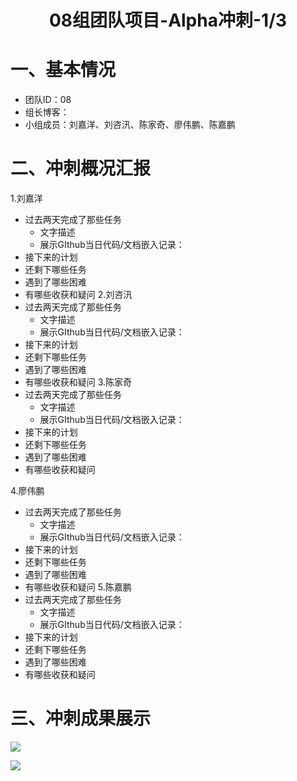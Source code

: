 # <center>08组团队项目-Alpha冲刺-1/3</center>

# 一、基本情况

- 团队ID：08
- 组长博客：
- 小组成员：刘嘉洋、刘咨汛、陈家奇、廖伟鹏、陈嘉鹏

# 二、冲刺概况汇报

1.刘嘉洋
- 过去两天完成了那些任务
  - 文字描述
  - 展示GIthub当日代码/文档嵌入记录：
- 接下来的计划
- 还剩下哪些任务
- 遇到了哪些困难
- 有哪些收获和疑问
2.刘咨汛
- 过去两天完成了那些任务
  - 文字描述
  - 展示GIthub当日代码/文档嵌入记录：
- 接下来的计划
- 还剩下哪些任务
- 遇到了哪些困难
- 有哪些收获和疑问
3.陈家奇
- 过去两天完成了那些任务
  - 文字描述
  - 展示GIthub当日代码/文档嵌入记录：
- 接下来的计划
- 还剩下哪些任务
- 遇到了哪些困难
- 有哪些收获和疑问

4.廖伟鹏
- 过去两天完成了那些任务
  - 文字描述
  - 展示GIthub当日代码/文档嵌入记录：
- 接下来的计划
- 还剩下哪些任务
- 遇到了哪些困难
- 有哪些收获和疑问
5.陈嘉鹏
- 过去两天完成了那些任务
  - 文字描述
  - 展示GIthub当日代码/文档嵌入记录：
- 接下来的计划
- 还剩下哪些任务
- 遇到了哪些困难
- 有哪些收获和疑问
# 三、冲刺成果展示



![](E:\作业\23\软件工程\screenshot\前端1.png)

![](E:\作业\23\软件工程\screenshot\前端2.jpg)
